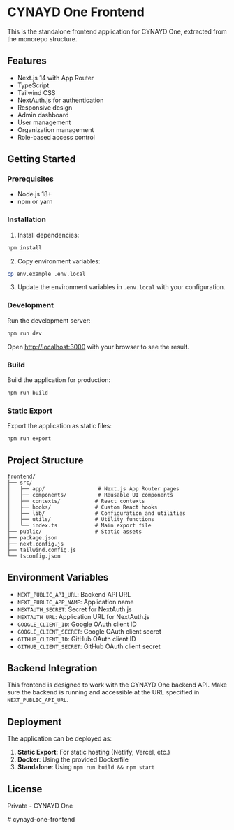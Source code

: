 # CYNAYD One Frontend

This is the standalone frontend application for CYNAYD One, extracted from the monorepo structure.

## Features

- Next.js 14 with App Router
- TypeScript
- Tailwind CSS
- NextAuth.js for authentication
- Responsive design
- Admin dashboard
- User management
- Organization management
- Role-based access control

## Getting Started

### Prerequisites

- Node.js 18+ 
- npm or yarn

### Installation

1. Install dependencies:
```bash
npm install
```

2. Copy environment variables:
```bash
cp env.example .env.local
```

3. Update the environment variables in `.env.local` with your configuration.

### Development

Run the development server:

```bash
npm run dev
```

Open [http://localhost:3000](http://localhost:3000) with your browser to see the result.

### Build

Build the application for production:

```bash
npm run build
```

### Static Export

Export the application as static files:

```bash
npm run export
```

## Project Structure

```
frontend/
├── src/
│   ├── app/                 # Next.js App Router pages
│   ├── components/          # Reusable UI components
│   ├── contexts/           # React contexts
│   ├── hooks/              # Custom React hooks
│   ├── lib/                # Configuration and utilities
│   ├── utils/              # Utility functions
│   └── index.ts            # Main export file
├── public/                 # Static assets
├── package.json
├── next.config.js
├── tailwind.config.js
└── tsconfig.json
```

## Environment Variables

- `NEXT_PUBLIC_API_URL`: Backend API URL
- `NEXT_PUBLIC_APP_NAME`: Application name
- `NEXTAUTH_SECRET`: Secret for NextAuth.js
- `NEXTAUTH_URL`: Application URL for NextAuth.js
- `GOOGLE_CLIENT_ID`: Google OAuth client ID
- `GOOGLE_CLIENT_SECRET`: Google OAuth client secret
- `GITHUB_CLIENT_ID`: GitHub OAuth client ID
- `GITHUB_CLIENT_SECRET`: GitHub OAuth client secret

## Backend Integration

This frontend is designed to work with the CYNAYD One backend API. Make sure the backend is running and accessible at the URL specified in `NEXT_PUBLIC_API_URL`.

## Deployment

The application can be deployed as:

1. **Static Export**: For static hosting (Netlify, Vercel, etc.)
2. **Docker**: Using the provided Dockerfile
3. **Standalone**: Using `npm run build && npm start`

## License

Private - CYNAYD One

#   c y n a y d - o n e - f r o n t e n d  
 